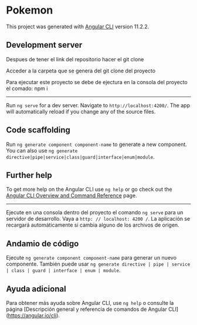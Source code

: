 # Pokemon

This project was generated with [Angular CLI](https://github.com/angular/angular-cli) version 11.2.2.

## Development server

Despues de tener el link del repositorio hacer el git clone

Acceder a la carpeta que se genera del git clone del proyecto

Para ejecutar este proyecto se debe de ejectura en la consola del proyecto el comado: npm i

------------------------------------------------------------------------------------------------------------------------------------------------------------------

Run `ng serve` for a dev server. Navigate to `http://localhost:4200/`. The app will automatically reload if you change any of the source files.

## Code scaffolding

Run `ng generate component component-name` to generate a new component. You can also use `ng generate directive|pipe|service|class|guard|interface|enum|module`.

## Further help

To get more help on the Angular CLI use `ng help` or go check out the [Angular CLI Overview and Command Reference](https://angular.io/cli) page.

------------------------------------------------------------------------------------------------------------------------------------------------------------------

Ejecute en una consola dentro del proyecto el comando `ng serve` para un servidor de desarrollo. Vaya a `http: // localhost: 4200 /`. La aplicación se recargará automáticamente si cambia alguno de los archivos de origen.

## Andamio de código

Ejecute `ng generate component component-name` para generar un nuevo componente. También puede usar `ng generate directive | pipe | service | class | guard | interface | enum | module`.

## Ayuda adicional

Para obtener más ayuda sobre Angular CLI, use `ng help` o consulte la página [Descripción general y referencia de comandos de Angular CLI] (https://angular.io/cli). 
